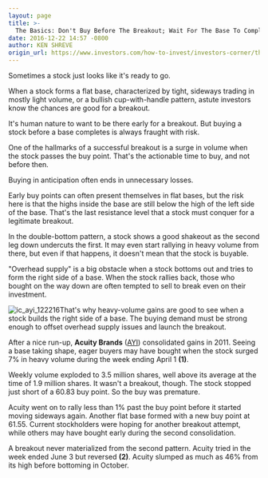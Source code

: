 ```yaml
---
layout: page
title: >-
  The Basics: Don't Buy Before The Breakout; Wait For The Base To Complete
date: 2016-12-22 14:57 -0800
author: KEN SHREVE
origin_url: https://www.investors.com/how-to-invest/investors-corner/the-basics-dont-buy-before-the-breakout-wait-for-the-base-to-complete
---
```





Sometimes a stock just looks like it's ready to go.


When a stock forms a flat base, characterized by tight, sideways trading in mostly light volume, or a bullish cup-with-handle pattern, astute investors know the chances are good for a breakout.


It's human nature to want to be there early for a breakout. But buying a stock before a base completes is always fraught with risk.


One of the hallmarks of a successful breakout is a surge in volume when the stock passes the buy point. That's the actionable time to buy, and not before then.


Buying in anticipation often ends in unnecessary losses.


Early buy points can often present themselves in flat bases, but the risk here is that the highs inside the base are still below the high of the left side of the base. That's the last resistance level that a stock must conquer for a legitimate breakout.


In the double-bottom pattern, a stock shows a good shakeout as the second leg down undercuts the first. It may even start rallying in heavy volume from there, but even if that happens, it doesn't mean that the stock is buyable.


"Overhead supply" is a big obstacle when a stock bottoms out and tries to form the right side of a base. When the stock rallies back, those who bought on the way down are often tempted to sell to break even on their investment.


![ic_ayi_122216](https://www.investors.com/wp-content/uploads/2016/12/IC_ayi_122216.png)That's why heavy-volume gains are good to see when a stock builds the right side of a base. The buying demand must be strong enough to offset overhead supply issues and launch the breakout.


After a nice run-up, **Acuity Brands** ([AYI](https://research.investors.com/quote.aspx?symbol=AYI)) consolidated gains in 2011. Seeing a base taking shape, eager buyers may have bought when the stock surged 7% in heavy volume during the week ending April 1 **(1)**.


Weekly volume exploded to 3.5 million shares, well above its average at the time of 1.9 million shares. It wasn't a breakout, though. The stock stopped just short of a 60.83 buy point. So the buy was premature.


Acuity went on to rally less than 1% past the buy point before it started moving sideways again. Another flat base formed with a new buy point at 61.55. Current stockholders were hoping for another breakout attempt, while others may have bought early during the second consolidation.


A breakout never materialized from the second pattern. Acuity tried in the week ended June 3 but reversed **(2)**. Acuity slumped as much as 46% from its high before bottoming in October.




